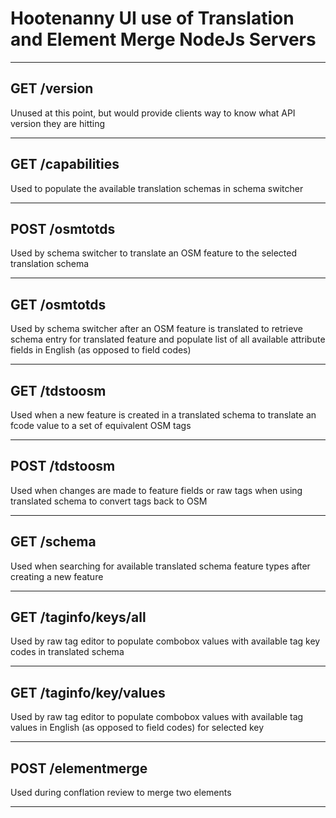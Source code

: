 # Hootenanny UI use of Translation and Element Merge NodeJs Servers

___
## GET /version
Unused at this point, but would provide clients way to know what API version they are hitting
___
## GET /capabilities
Used to populate the available translation schemas in schema switcher
___
## POST /osmtotds
Used by schema switcher to translate an OSM feature to the selected translation schema
___
## GET /osmtotds
Used by schema switcher after an OSM feature is translated to retrieve schema entry for translated feature and populate list of all available attribute fields in English (as opposed to field codes) 
___
## GET /tdstoosm
Used when a new feature is created in a translated schema to translate an fcode value to a set of equivalent OSM tags
___
## POST /tdstoosm
Used when changes are made to feature fields or raw tags when using translated schema to convert tags back to OSM
___
## GET /schema
Used when searching for available translated schema feature types after creating a new feature
___
## GET /taginfo/keys/all
Used by raw tag editor to populate combobox values with available tag key codes in translated schema
___
## GET /taginfo/key/values
Used by raw tag editor to populate combobox values with available tag values in English (as opposed to field codes) for selected key
___
## POST /elementmerge
Used during conflation review to merge two elements
___
